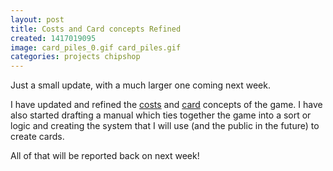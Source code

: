```yaml
---
layout: post
title: Costs and Card concepts Refined
created: 1417019095
image: card_piles_0.gif card_piles.gif
categories: projects chipshop
---
```


Just a small update, with a much larger one coming next week.

I have updated and refined the [costs](/manual/costs) and [card](/manual/cards) concepts of the game. I have also started drafting a manual which ties together the game into a sort or logic and creating the system that I will use (and the public in the future) to create cards.

All of that will be reported back on next week!
